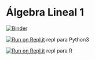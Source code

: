 # Álgebra Lineal 1

[![Binder](https://mybinder.org/badge_logo.svg)](https://mybinder.org/v2/gh/palmoreck/talleres/algebra-lineal-1-binder?urlpath=lab/tree/talleres/)


[![Run on Repl.it](https://repl.it/badge/github/palmoreck/talleres)](https://repl.it/@palmoreck/algebra-lineal-1-Python-repl) repl para Python3

[![Run on Repl.it](https://repl.it/badge/github/palmoreck/talleres)](https://repl.it/@palmoreck/algebra-lineal-R-repl) repl para R
